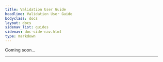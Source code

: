 ```yaml
---
title: Validation User Guide
headline: Validation User Guide
bodyclass: docs
layout: docs
sidenav_list: guides
sidenav: doc-side-nav.html
type: markdown
---
```

<p class="coming-soon">Coming soon...</p>
<hr>
